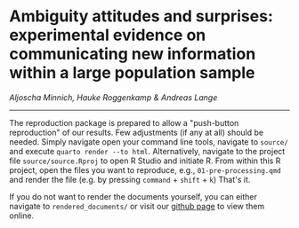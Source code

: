 # Ambiguity attitudes and surprises: experimental evidence on communicating new information within a large population sample
_Aljoscha Minnich, Hauke Roggenkamp & Andreas Lange_

---

The reproduction package is prepared to allow a "push-button reproduction" of our results. Few adjustments (if any at all) should be needed. Simply navigate open your command line tools, navigate to `source/` and execute `quarto render --to html`. Alternatively, navigate to the project file `source/source.Rproj` to open R Studio and initiate R. From within this R project, open the files you want to reproduce, e.g., `01-pre-processing.qmd` and render the file (e.g. by pressing `command` + `shift` + `k`) That's it. 

If you do not want to render the documents yourself, you can either navigate to `rendered_documents/` or visit our [github page](https://howquez.github.io/Ambiguity_Reproduction/) to view them online.